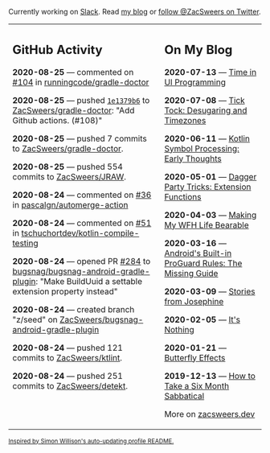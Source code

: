 Currently working on [Slack](https://slack.com/). Read [my blog](https://zacsweers.dev/) or [follow @ZacSweers on Twitter](https://twitter.com/ZacSweers).

<table><tr><td valign="top" width="60%">

## GitHub Activity
<!-- githubActivity starts -->
**2020-08-25** — commented on [#104](https://github.com/runningcode/gradle-doctor/pull/104#issuecomment-680229607) in [runningcode/gradle-doctor](https://api.github.com/repos/runningcode/gradle-doctor)

**2020-08-25** — pushed [`1e1379b6`](https://github.com/ZacSweers/gradle-doctor/commit/1e1379b637b26872f8d4accf9d7ad5cf47b496f1) to [ZacSweers/gradle-doctor](https://api.github.com/repos/ZacSweers/gradle-doctor): "Add Github actions. (#108)"

**2020-08-25** — pushed 7 commits to [ZacSweers/gradle-doctor](https://api.github.com/repos/ZacSweers/gradle-doctor).

**2020-08-25** — pushed 554 commits to [ZacSweers/JRAW](https://api.github.com/repos/ZacSweers/JRAW).

**2020-08-24** — commented on [#36](https://github.com/pascalgn/automerge-action/issues/36#issuecomment-679455653) in [pascalgn/automerge-action](https://api.github.com/repos/pascalgn/automerge-action)

**2020-08-24** — commented on [#51](https://github.com/tschuchortdev/kotlin-compile-testing/issues/51#issuecomment-679425912) in [tschuchortdev/kotlin-compile-testing](https://api.github.com/repos/tschuchortdev/kotlin-compile-testing)

**2020-08-24** — opened PR [#284](https://api.github.com/repos/bugsnag/bugsnag-android-gradle-plugin/pulls/284) to [bugsnag/bugsnag-android-gradle-plugin](https://api.github.com/repos/bugsnag/bugsnag-android-gradle-plugin): "Make BuildUuid a settable extension property instead"

**2020-08-24** — created branch "z/seed" on [ZacSweers/bugsnag-android-gradle-plugin](https://api.github.com/repos/ZacSweers/bugsnag-android-gradle-plugin)

**2020-08-24** — pushed 121 commits to [ZacSweers/ktlint](https://api.github.com/repos/ZacSweers/ktlint).

**2020-08-24** — pushed 251 commits to [ZacSweers/detekt](https://api.github.com/repos/ZacSweers/detekt).
<!-- githubActivity ends -->
</td><td valign="top" width="40%">

## On My Blog
<!-- blog starts -->
**2020-07-13** — [Time in UI Programming](https://www.zacsweers.dev/time-in-ui/)

**2020-07-08** — [Tick Tock: Desugaring and Timezones](https://www.zacsweers.dev/ticktock-desugaring-timezones/)

**2020-06-11** — [Kotlin Symbol Processing: Early Thoughts](https://www.zacsweers.dev/kotlin-symbol-processor-early-thoughts/)

**2020-05-01** — [Dagger Party Tricks: Extension Functions](https://www.zacsweers.dev/dagger-party-tricks-extension-functions/)

**2020-04-03** — [Making My WFH Life Bearable](https://www.zacsweers.dev/making-wfh-life-bearable/)

**2020-03-16** — [Android's Built-in ProGuard Rules: The Missing Guide](https://www.zacsweers.dev/android-proguard-rules/)

**2020-03-09** — [Stories from Josephine](https://www.zacsweers.dev/stories-from-josephine/)

**2020-02-05** — [It's Nothing](https://www.zacsweers.dev/its-nothing/)

**2020-01-21** — [Butterfly Effects](https://www.zacsweers.dev/butterfly-effects/)

**2019-12-13** — [How to Take a Six Month Sabbatical](https://www.zacsweers.dev/how-to-take-a-six-month-sabbatical/)
<!-- blog ends -->
More on [zacsweers.dev](https://zacsweers.dev/)
</td></tr></table>

<sub><a href="https://simonwillison.net/2020/Jul/10/self-updating-profile-readme/">Inspired by Simon Willison's auto-updating profile README.</a></sub>